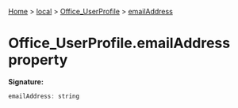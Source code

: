 [Home](./index) &gt; [local](local.md) &gt; [Office\_UserProfile](local.office_userprofile.md) &gt; [emailAddress](local.office_userprofile.emailaddress.md)

# Office\_UserProfile.emailAddress property


**Signature:**
```javascript
emailAddress: string
```
